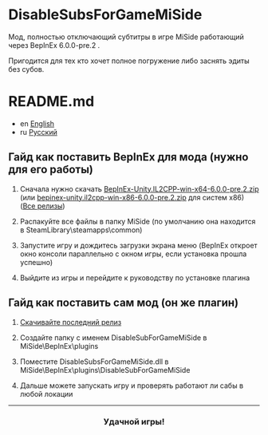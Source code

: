 # DisableSubsForGameMiSide
Мод, полностью отключающий субтитры в игре MiSide работающий через BepInEx 6.0.0-pre.2 .

Пригодится для тех кто хочет полное погружение либо заснять эдиты без субов.

# README.md
- en [English](https://github.com/ve3xone/DisableSubsForGameMiSide/blob/main/README.en.md)
- ru [Русский](https://github.com/ve3xone/DisableSubsForGameMiSide/blob/main/README.md)

## Гайд как поставить BepInEx для мода (нужно для его работы)
1. Сначала нужно скачать [BepInEx-Unity.IL2CPP-win-x64-6.0.0-pre.2.zip](https://github.com/BepInEx/BepInEx/releases/download/v6.0.0-pre.2/BepInEx-Unity.IL2CPP-win-x64-6.0.0-pre.2.zip) (или [bepinex-unity.il2cpp-win-x86-6.0.0-pre.2.zip](https://github.com/BepInEx/BepInEx/releases/download/v6.0.0-pre.2/BepInEx-Unity.IL2CPP-win-x86-6.0.0-pre.2.zip) для систем x86) ([Все релизы](https://github.com/BepInEx/BepInEx/releases))

2. Распакуйте все файлы в папку MiSide (по умолчанию она находится в SteamLibrary\steamapps\common)

3. Запустите игру и дождитесь загрузки экрана меню (BepInEx откроет окно консоли параллельно с окном игры, если установка прошла успешно)

4. Выйдите из игры и перейдите к руководству по установке плагина

## Гайд как поставить сам мод (он же плагин)

1. [Скачивайте последний релиз](https://github.com/ve3xone/DisableSubsForGameMiSide/releases)

2. Создайте папку с именем DisableSubForGameMiSide в MiSide\BepInEx\plugins

3. Поместите DisableSubsForGameMiSide.dll в MiSide\BepInEx\plugins\DisableSubForGameMiSide

4. Дальше можете запускать игру и проверять работают ли сабы в любой локации

---
### <p align="center">Удачной игры!</p>
